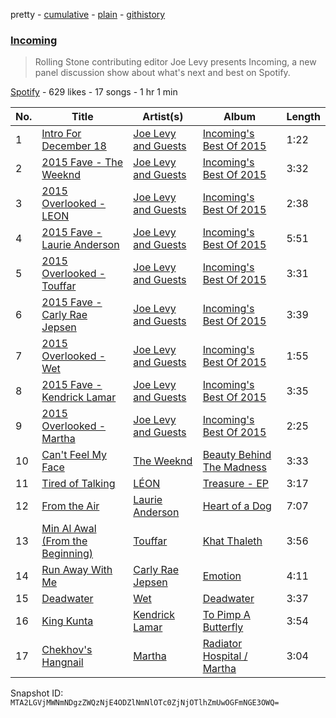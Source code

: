pretty - [cumulative](/playlists/cumulative/79sVcfxVNazjyK2iBY9l3q.md) - [plain](/playlists/plain/79sVcfxVNazjyK2iBY9l3q) - [githistory](https://github.githistory.xyz/mackorone/spotify-playlist-archive/blob/main/playlists/plain/79sVcfxVNazjyK2iBY9l3q)

### [Incoming](https://open.spotify.com/playlist/79sVcfxVNazjyK2iBY9l3q)

> Rolling Stone contributing editor Joe Levy presents Incoming, a new panel discussion show about what's next and best on Spotify.

[Spotify](https://open.spotify.com/user/spotify) - 629 likes - 17 songs - 1 hr 1 min

| No. | Title | Artist(s) | Album | Length |
|---|---|---|---|---|
| 1 | [Intro For December 18](https://open.spotify.com/track/1B8SkmqwkcYh3od1Hb5pM8) | [Joe Levy and Guests](https://open.spotify.com/artist/4nsPi7d9VK5VtyXtEYM8vR) | [Incoming's Best Of 2015](https://open.spotify.com/album/6Igrj3ro7bvMNEiU6hiV6O) | 1:22 |
| 2 | [2015 Fave \- The Weeknd](https://open.spotify.com/track/1JJqejkKmGNWuMGRKau0Ow) | [Joe Levy and Guests](https://open.spotify.com/artist/4nsPi7d9VK5VtyXtEYM8vR) | [Incoming's Best Of 2015](https://open.spotify.com/album/6Igrj3ro7bvMNEiU6hiV6O) | 3:32 |
| 3 | [2015 Overlooked \- LEON](https://open.spotify.com/track/5Gng2LRLW8FCEQuX8WNQH5) | [Joe Levy and Guests](https://open.spotify.com/artist/4nsPi7d9VK5VtyXtEYM8vR) | [Incoming's Best Of 2015](https://open.spotify.com/album/6Igrj3ro7bvMNEiU6hiV6O) | 2:38 |
| 4 | [2015 Fave \- Laurie Anderson](https://open.spotify.com/track/7knNoOjKO2IN3Pel250emx) | [Joe Levy and Guests](https://open.spotify.com/artist/4nsPi7d9VK5VtyXtEYM8vR) | [Incoming's Best Of 2015](https://open.spotify.com/album/6Igrj3ro7bvMNEiU6hiV6O) | 5:51 |
| 5 | [2015 Overlooked \- Touffar](https://open.spotify.com/track/5OPRiP5HVogJLr6S7oMv9w) | [Joe Levy and Guests](https://open.spotify.com/artist/4nsPi7d9VK5VtyXtEYM8vR) | [Incoming's Best Of 2015](https://open.spotify.com/album/6Igrj3ro7bvMNEiU6hiV6O) | 3:31 |
| 6 | [2015 Fave \- Carly Rae Jepsen](https://open.spotify.com/track/7fQau5HdqcdxWQrPLNxSpH) | [Joe Levy and Guests](https://open.spotify.com/artist/4nsPi7d9VK5VtyXtEYM8vR) | [Incoming's Best Of 2015](https://open.spotify.com/album/6Igrj3ro7bvMNEiU6hiV6O) | 3:39 |
| 7 | [2015 Overlooked \- Wet](https://open.spotify.com/track/4GeYUcbu4SYFClSjkKGiOu) | [Joe Levy and Guests](https://open.spotify.com/artist/4nsPi7d9VK5VtyXtEYM8vR) | [Incoming's Best Of 2015](https://open.spotify.com/album/6Igrj3ro7bvMNEiU6hiV6O) | 1:55 |
| 8 | [2015 Fave \- Kendrick Lamar](https://open.spotify.com/track/6yU0V3HvQDPJCHghljxyRk) | [Joe Levy and Guests](https://open.spotify.com/artist/4nsPi7d9VK5VtyXtEYM8vR) | [Incoming's Best Of 2015](https://open.spotify.com/album/6Igrj3ro7bvMNEiU6hiV6O) | 3:35 |
| 9 | [2015 Overlooked \- Martha](https://open.spotify.com/track/0DYgenkQ1x8zI5jBLT3hsD) | [Joe Levy and Guests](https://open.spotify.com/artist/4nsPi7d9VK5VtyXtEYM8vR) | [Incoming's Best Of 2015](https://open.spotify.com/album/6Igrj3ro7bvMNEiU6hiV6O) | 2:25 |
| 10 | [Can't Feel My Face](https://open.spotify.com/track/6RsWqX8zABZLhZydXxEFOm) | [The Weeknd](https://open.spotify.com/artist/1Xyo4u8uXC1ZmMpatF05PJ) | [Beauty Behind The Madness](https://open.spotify.com/album/28ZKQMoNBB0etKXZ97G2SN) | 3:33 |
| 11 | [Tired of Talking](https://open.spotify.com/track/63MRutmAXJwkxhMhPHoioS) | [LÉON](https://open.spotify.com/artist/4SqTiwOEdYrNayaGMkc7ia) | [Treasure \- EP](https://open.spotify.com/album/0pMPk0E9YCgU1PzxDViKf5) | 3:17 |
| 12 | [From the Air](https://open.spotify.com/track/3CgorztQ4BCnu13fNfrx4m) | [Laurie Anderson](https://open.spotify.com/artist/5hqB3Fxgin9YGYa0mIGf1G) | [Heart of a Dog](https://open.spotify.com/album/0w4DWr5dpNVTRjwhyr2ofL) | 7:07 |
| 13 | [Min Al Awal \(From the Beginning\)](https://open.spotify.com/track/6eltJXRmJbOXRfdIIstZlb) | [Touffar](https://open.spotify.com/artist/0HKLtuKDmJbDy73M3atsyI) | [Khat Thaleth](https://open.spotify.com/album/0EOfRX8iTVuKMmG9GXD342) | 3:56 |
| 14 | [Run Away With Me](https://open.spotify.com/track/5e0vgBWfwToyphURwynSXa) | [Carly Rae Jepsen](https://open.spotify.com/artist/6sFIWsNpZYqfjUpaCgueju) | [Emotion](https://open.spotify.com/album/6UjZgFbK6CQptu8aOobzPV) | 4:11 |
| 15 | [Deadwater](https://open.spotify.com/track/2dB5GYSO8IdZazyTp8YhgB) | [Wet](https://open.spotify.com/artist/2i9uaNzfUtuApAjEf1omV8) | [Deadwater](https://open.spotify.com/album/3HvOd1OUOpqbqi1c0fWvXA) | 3:37 |
| 16 | [King Kunta](https://open.spotify.com/track/0N3W5peJUQtI4eyR6GJT5O) | [Kendrick Lamar](https://open.spotify.com/artist/2YZyLoL8N0Wb9xBt1NhZWg) | [To Pimp A Butterfly](https://open.spotify.com/album/7ycBtnsMtyVbbwTfJwRjSP) | 3:54 |
| 17 | [Chekhov's Hangnail](https://open.spotify.com/track/5wmYcJ9Wi2VflDXPCxDGSM) | [Martha](https://open.spotify.com/artist/13pUNMhUQ52yyV50VbuhtK) | [Radiator Hospital / Martha](https://open.spotify.com/album/2CzM2TSBCHnenSFLIgtaZu) | 3:04 |

Snapshot ID: `MTA2LGVjMWNmNDgzZWQzNjE4ODZlNmNlOTc0ZjNjOTlhZmUwOGFmNGE3OWQ=`
